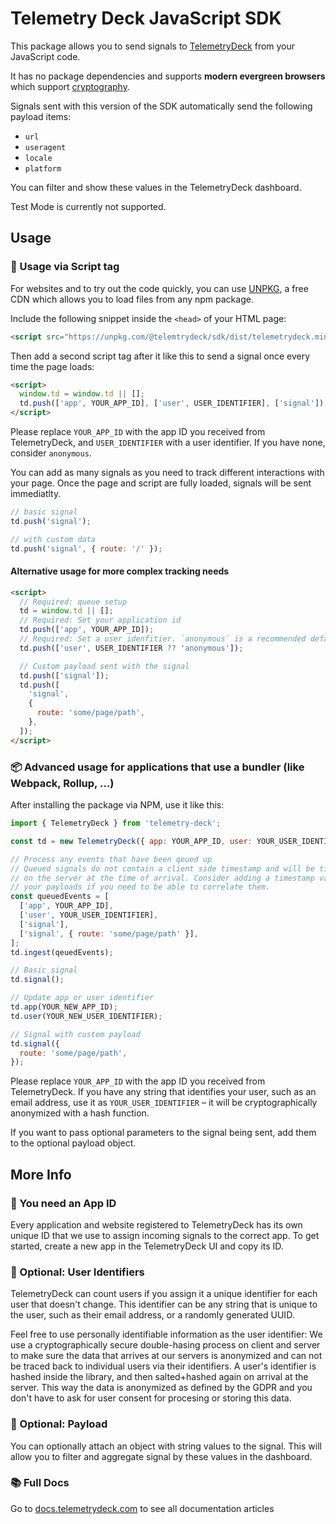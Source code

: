 # Telemetry Deck JavaScript SDK

This package allows you to send signals to [TelemetryDeck](https://telemetrydeck.com) from your JavaScript code.

It has no package dependencies and supports **modern evergreen browsers** which support [cryptography](https://caniuse.com/cryptography).

Signals sent with this version of the SDK automatically send the following payload items:

- `url`
- `useragent`
- `locale`
- `platform`

You can filter and show these values in the TelemetryDeck dashboard.

Test Mode is currently not supported.

## Usage

### 📄 Usage via Script tag

For websites and to try out the code quickly, you can use [UNPKG](https://unpkg.com), a free CDN which allows you to load files from any npm package.

Include the following snippet inside the `<head>` of your HTML page:

```html
<script src="https://unpkg.com/@telemtrydeck/sdk/dist/telemetrydeck.min.js" defer></script>
```

Then add a second script tag after it like this to send a signal once every time the page loads:

```html
<script>
  window.td = window.td || [];
  td.push(['app', YOUR_APP_ID], ['user', USER_IDENTIFIER], ['signal']);
</script>
```

Please replace `YOUR_APP_ID` with the app ID you received from TelemetryDeck, and `USER_IDENTIFIER` with a user identifier. If you have none, consider `anonymous`.

You can add as many signals as you need to track different interactions with your page. Once the page and script are fully loaded, signals will be sent immediatlty.

```js
// basic signal
td.push('signal');

// with custom data
td.push('signal', { route: '/' });
```

#### Alternative usage for more complex tracking needs

```html
<script>
  // Required: queue setup
  td = window.td || [];
  // Required: Set your application id
  td.push(['app', YOUR_APP_ID]);
  // Required: Set a user idenfitier. `anonymous` is a recommended default
  td.push(['user', USER_IDENTIFIER ?? 'anonymous']);

  // Custom payload sent with the signal
  td.push(['signal']);
  td.push([
    'signal',
    {
      route: 'some/page/path',
    },
  ]);
</script>
```

### 📦 Advanced usage for applications that use a bundler (like Webpack, Rollup, …)

After installing the package via NPM, use it like this:

```js
import { TelemetryDeck } from 'telemetry-deck';

const td = new TelemetryDeck({ app: YOUR_APP_ID, user: YOUR_USER_IDENTIFIER });

// Process any events that have been qeued up
// Queued signals do not contain a client side timestamp and will be timestamped
// on the server at the time of arrival. Consider adding a timestamp value to
// your payloads if you need to be able to correlate them.
const queuedEvents = [
  ['app', YOUR_APP_ID],
  ['user', YOUR_USER_IDENTIFIER],
  ['signal'],
  ['signal', { route: 'some/page/path' }],
];
td.ingest(qeuedEvents);

// Basic signal
td.signal();

// Update app or user identifier
td.app(YOUR_NEW_APP_ID);
td.user(YOUR_NEW_USER_IDENTIFIER);

// Signal with custom payload
td.signal({
  route: 'some/page/path',
});
```

Please replace `YOUR_APP_ID` with the app ID you received from TelemetryDeck. If you have any string that identifies your user, such as an email address, use it as `YOUR_USER_IDENTIFIER` – it will be cryptographically anonymized with a hash function.

If you want to pass optional parameters to the signal being sent, add them to the optional payload object.

## More Info

### 📱 You need an App ID

Every application and website registered to TelemetryDeck has its own unique ID that we use to assign incoming signals to the correct app. To get started, create a new app in the TelemetryDeck UI and copy its ID.

### 👤 Optional: User Identifiers

TelemetryDeck can count users if you assign it a unique identifier for each user that doesn't change. This identifier can be any string that is unique to the user, such as their email address, or a randomly generated UUID.

Feel free to use personally identifiable information as the user identifier: We use a cryptographically secure double-hasing process on client and server to make sure the data that arrives at our servers is anonymized and can not be traced back to individual users via their identifiers. A user's identifier is hashed inside the library, and then salted+hashed again on arrival at the server. This way the data is anonymized as defined by the GDPR and you don't have to ask for user consent for procesing or storing this data.

### 🚛 Optional: Payload

You can optionally attach an object with string values to the signal. This will allow you to filter and aggregate signal by these values in the dashboard.

### 📚 Full Docs

Go to [docs.telemetrydeck.com](https://docs.telemetrydeck.com) to see all documentation articles
